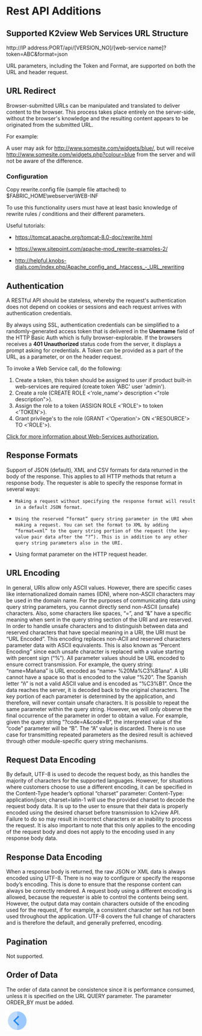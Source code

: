# Rest API Additions

## Supported K2view Web Services URL Structure
http://IP address:PORT/api/[VERSION_NO]/[web-service name]?token=ABC&format=json

URL parameters, including the Token and Format, are supported on both the URL and header request.

## URL Redirect

Browser-submitted URLs can be manipulated and translated to deliver content to the browser. This process takes place entirely on the server-side, without the browser's knowledge and the resulting content appears to be originated from the submitted URL.

For example:

A user may ask for http://www.somesite.com/widgets/blue/, but will receive http://www.somesite.com/widgets.php?colour=blue from the server and will not be aware of the difference.

### Configuration

Copy rewrite.config file (sample file attached) to $FABRIC_HOME\webserver\WEB-INF

To use this functionality users must have at least basic knowledge of rewrite rules / conditions and their different parameters. 

Useful tutorials: 

- https://tomcat.apache.org/tomcat-8.0-doc/rewrite.html

- https://www.sitepoint.com/apache-mod_rewrite-examples-2/

- http://helpful.knobs-dials.com/index.php/Apache_config_and_.htaccess_-_URL_rewriting

## Authentication

A RESTful API should be stateless, whereby the request's authentication does not depend on cookies or sessions and each request arrives with authentication credentials.

By always using SSL, authentication credentials can be simplified to a randomly-generated access token that is delivered in the **Username** field of the HTTP Basic Auth which is fully browser-explorable. If the browsers receives a **401 Unauthorized** status code from the server, it displays a prompt asking for credentials. A
Token can be provided as a part of the URL, as a parameter, or on the header request.

To invoke a Web Service call, do the following:

1. Create a token, this token should be assigned to user if product built-in web-services are required (create token 'ABC' user 'admin').
2. Create a role (CREATE ROLE <'role_name'> description <"role description">).
3. Assign the role to a token (ASSIGN ROLE <'ROLE'> to token <'TOKEN'>).
4. Grant privilege's to the role (GRANT <'Operation'> ON <'RESOURCE'> TO <'ROLE'>).

[Click for more information about Web-Services authorization.](/articles/17_fabric_credentials/02_fabric_credentials_commands.md#web-services-authorization)

## Response Formats 

Support of JSON (default), XML and CSV formats for data returned in the body of the response. This applies to all HTTP methods that return a response body. The requester is able to specify the response format in several ways: 

   *     Making a request without specifying the response format will result in a default JSON format. 

   *     Using the reserved “format” query string parameter in the URI when making a request. You can set the format to XML by adding “format=xml” to the query string portion of the request (the key-value pair data after the “?”). This is in addition to any other query string parameters also in the URI.

   *    Using format parameter on the HTTP request header.

## URL Encoding

In general, URIs allow only ASCII values. However, there are specific cases like internationalized domain names (IDN), where non-ASCII characters may be used in the domain name. For the purposes of communicating data using query string parameters, you cannot directly send non-ASCII (unsafe) characters. Also, some characters like spaces, “=”, and “&” have a specific meaning when sent in the query string section of the URI and are reserved. In order to handle unsafe characters and to distinguish between data and reserved characters that have special meaning in a URI, the URI must be “URL Encoded”. This encoding replaces non-ACII and reserved characters parameter data with ASCII equivalents. This is also known as “Percent Encoding” since each unsafe character is replaced with a value starting with percent sign (“%”). All parameter values should be URL encoded to ensure correct transmission. For example, the query string: “name=Mañana” is URL encoded as “name= %20Ma%C3%B1ana”. A URI cannot have a space so that is encoded to the value “%20”. The Spanish letter “ñ” is not a valid ASCII value and is encoded as “%C3%B1”. Once the data reaches the server, it is decoded back to the original characters. The key portion of each parameter is determined by the application, and therefore, will never contain unsafe characters. It is possible to repeat the same parameter within the query string. However, we will only observe the final occurrence of the parameter in order to obtain a value. For example, given the query string “?code=A&code=B”, the interpreted value of the “code” parameter will be “B”. The “A” value is discarded. There is no use case for transmitting repeated parameters as the desired result is achieved through other module-specific query string mechanisms.

## Request Data Encoding

By default, UTF-8 is used to decode the request body, as this handles the majority of characters for the supported languages. However, for situations where customers choose to use a different encoding, it can be specified in the Content-Type header’s optional “charset” parameter: Content-Type: application/json; charset=latin-1 will use the provided charset to decode the request body data. It is up to the user to ensure that their data is properly encoded using the desired charset before transmission to k2view API. Failure to do so may result in incorrect characters or an inability to process the request. It is also important to note that this only applies to the encoding of the request body and does not apply to the encoding used in any response body data.

## Response Data Encoding 

When a response body is returned, the raw JSON or XML data is always encoded using UTF-8. There is no way to configure or specify the response body’s encoding. This is done to ensure that the response content can always be correctly rendered. A request body using a different encoding is allowed, because the requester is able to control the contents being sent. However, the output data may contain characters outside of the encoding used for the request, if for example, a consistent character set has not been used throughout the application. UTF-8 covers the full change of characters and is therefore the default, and generally preferred, encoding.

## Pagination

Not supported.

## Order of Data

The order of data cannot be consistence since it is performance consumed, unless it is specified on the URL QUERY parameter. The parameter ORDER_BY must be added.

[![Previous](/articles/images/Previous.png)](/articles/15_web_services/15_Supported_Verbs_Delete.md)


